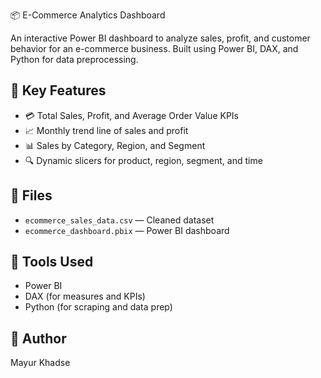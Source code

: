 📦 E-Commerce Analytics Dashboard

An interactive Power BI dashboard to analyze sales, profit, and customer behavior for an e-commerce business. Built using Power BI, DAX, and Python for data preprocessing.

## 🚀 Key Features

- 💳 Total Sales, Profit, and Average Order Value KPIs
- 📈 Monthly trend line of sales and profit
- 📊 Sales by Category, Region, and Segment
- 🔍 Dynamic slicers for product, region, segment, and time

## 📁 Files

- `ecommerce_sales_data.csv` — Cleaned dataset
- `ecommerce_dashboard.pbix` — Power BI dashboard

## 📌 Tools Used

- Power BI
- DAX (for measures and KPIs)
- Python (for scraping and data prep)

## 👤 Author

Mayur Khadse
